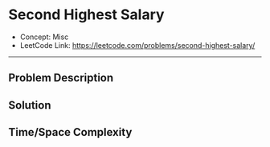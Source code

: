 # Second Highest Salary

- Concept: Misc
- LeetCode Link: https://leetcode.com/problems/second-highest-salary/

---

## Problem Description

## Solution

## Time/Space Complexity

